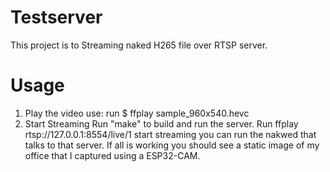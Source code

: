 # Testserver

This project is to Streaming naked H265 file over RTSP server.

# Usage
1. Play the video use:
   run $ ffplay sample_960x540.hevc
2. Start Streaming
Run "make" to build and run the server.
Run ffplay rtsp://127.0.0.1:8554/live/1 start streaming
you can run the nakwed
that talks to that server.  If all is working you should see a static image
of my office that I captured using a ESP32-CAM.
